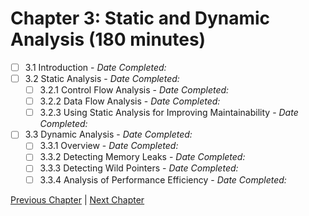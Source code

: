 # Chapter 3: Static and Dynamic Analysis (180 minutes)

- [ ] 3.1 Introduction - _Date Completed:_
- [ ] 3.2 Static Analysis - _Date Completed:_
    - [ ] 3.2.1 Control Flow Analysis - _Date Completed:_
    - [ ] 3.2.2 Data Flow Analysis - _Date Completed:_
    - [ ] 3.2.3 Using Static Analysis for Improving Maintainability - _Date Completed:_
- [ ] 3.3 Dynamic Analysis - _Date Completed:_
    - [ ] 3.3.1 Overview - _Date Completed:_
    - [ ] 3.3.2 Detecting Memory Leaks - _Date Completed:_
    - [ ] 3.3.3 Detecting Wild Pointers - _Date Completed:_
    - [ ] 3.3.4 Analysis of Performance Efficiency - _Date Completed:_

[Previous Chapter](2-white-box-test-techniques.md) | [Next Chapter](4-quality-characteristics-for-technical-testing.md)
